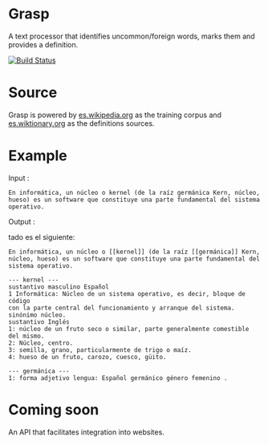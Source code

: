 # Grasp
A text processor that identifies uncommon/foreign words, marks them and provides a definition.

[![Build Status](https://travis-ci.org/evalvarez12/Simple-Lexicon.svg?branch=master)](https://travis-ci.org/evalvarez12/Humble-Lexicon)


Source
==========
Grasp is powered by [es.wikipedia.org](https://es.wikipedia.org/wiki/Wikipedia:Portada) as the training corpus and [es.wiktionary.org](https://es.wiktionary.org/wiki/Wikcionario:Portada) as the definitions sources.

Example
===========
 
Input :
 
 
	En informática, un núcleo o kernel (de la raíz germánica Kern, núcleo, hueso) es un software que constituye una parte fundamental del sistema operativo.
	
Output :

tado es el siguiente:

	En informática, un núcleo o [[kernel]] (de la raíz [[germánica]] Kern, núcleo, hueso) es un software que constituye una parte fundamental del sistema operativo.

	--- kernel ---
	sustantivo masculino Español
	1 Informática: Núcleo de un sistema operativo, es decir, bloque de código 
	con la parte central del funcionamiento y arranque del sistema.
	sinónimo núcleo.
	sustantivo Inglés
	1: núcleo de un fruto seco o similar, parte generalmente comestible del mismo.
	2: Núcleo, centro.
	3: semilla, grano, particularmente de trigo o maíz.
	4: hueso de un fruto, carozo, cuesco, güito.

	--- germánica ---
	1: forma adjetivo lengua: Español germánico género femenino .
	
Coming soon 
============
An API that facilitates integration into websites.



